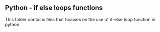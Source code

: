 ## Python - if else loops functions

This folder contains files that focuses on the use of if-else loop function in python
